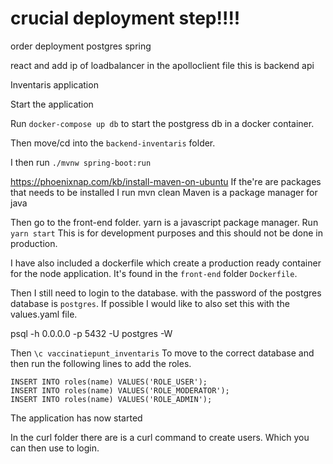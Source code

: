 #  crucial deployment step!!!!
order deployment
postgres
spring

react and add ip of loadbalancer in the apolloclient file this is backend api

Inventaris application

Start the application

Run `docker-compose up db` to start the postgress db in a docker container.

Then move/cd into the `backend-inventaris` folder.

I then run `./mvnw spring-boot:run`

https://phoenixnap.com/kb/install-maven-on-ubuntu
If the're are packages that needs to be installed I run mvn clean
Maven is a package manager for java

Then go to the front-end folder.
yarn is a javascript package manager.
Run `yarn start`
This is for development purposes and this should not be done in production.

I have also included a dockerfile which create a production ready container for the node application.
It's found in the `front-end` folder `Dockerfile`.

Then I still need to login to the database. 
with the password of the postgres database is `postgres`. 
If possible I would like to also set this with the values.yaml file.

psql -h 0.0.0.0  -p 5432 -U postgres -W

Then `\c vaccinatiepunt_inventaris`
To move to the correct database and then run the following lines to add the roles.
```
INSERT INTO roles(name) VALUES('ROLE_USER');
INSERT INTO roles(name) VALUES('ROLE_MODERATOR');
INSERT INTO roles(name) VALUES('ROLE_ADMIN');
```

The application has now started

In the curl folder there are is a curl command to create users.
Which you can then use to login.

